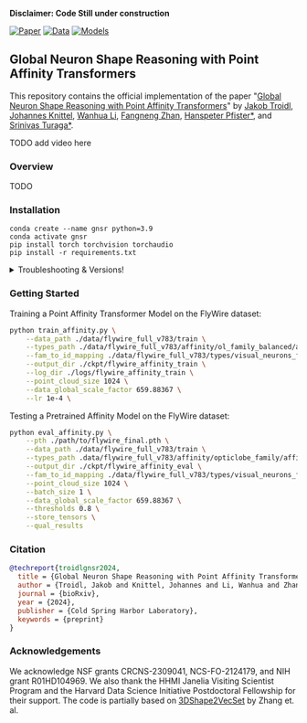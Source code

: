 
**Disclaimer: Code Still under construction**

[![Paper](https://img.shields.io/badge/paper-arxiv-blue.svg?colorB=4AC8F4)](https://www.biorxiv.org/content/10.1101/2024.11.24.625067v1)
[![Data](https://img.shields.io/badge/data-gdrive-red.svg?colorB=f25100)](https://drive.google.com/drive/folders/1vgPSYsqDJyhv1s9aD09GgXqAeGm0Rb1V?usp=sharing)
[![Models](https://img.shields.io/badge/models-gdrive-purple.svg?colorB=C46CFD)](https://drive.google.com/drive/folders/1vgPSYsqDJyhv1s9aD09GgXqAeGm0Rb1V?usp=sharing)

## Global Neuron Shape Reasoning with Point Affinity Transformers
This repository contains the official implementation of the paper "[Global Neuron Shape Reasoning with Point Affinity Transformers](https://www.biorxiv.org/content/10.1101/2024.11.24.625067v1)" by 
[Jakob Troidl](https://jakobtroidl.github.io/), 
[Johannes Knittel](https://www.knittel.ai/), 
[Wanhua Li](https://li-wanhua.github.io/), 
[Fangneng Zhan](https://fnzhan.com/), 
[Hanspeter Pfister*](https://vcg.seas.harvard.edu/people), 
and [Srinivas Turaga*](https://www.janelia.org/people/srinivas-turaga). 


TODO add video here

### Overview
TODO


### Installation
```
conda create --name gnsr python=3.9
conda activate gnsr
pip install torch torchvision torchaudio
pip install -r requirements.txt
```


<details>
  <summary>Troubleshooting & Versions!</summary>

  All code was tested using PyTorch version 2.1.0 and Cuda version 12.1. <br>
  ```
  pip install torch==2.1.0 torchvision==0.16.0 torchaudio==2.1.0 --index-url https://download.pytorch.org/whl/cu121
  ```
</details>


### Getting Started
Training a Point Affinity Transformer Model on the FlyWire dataset:

```bash
python train_affinity.py \
    --data_path ./data/flywire_full_v783/train \
    --types_path ./data/flywire_full_v783/affinity/ol_family_balanced/affinity_train.csv \
    --fam_to_id_mapping ./data/flywire_full_v783/types/visual_neurons_family_to_id.json \
    --output_dir ./ckpt/flywire_affinity_train \
    --log_dir ./logs/flywire_affinity_train \
    --point_cloud_size 1024 \
    --data_global_scale_factor 659.88367 \
    --lr 1e-4 \
```

Testing a Pretrained Affinity Model on the FlyWire dataset:

```bash
python eval_affinity.py \
    --pth ./path/to/flywire_final.pth \
    --data_path ./data/flywire_full_v783/train \
    --types_path .data/flywire_full_v783/affinity/opticlobe_family/affinity_test_paper.csv \
    --output_dir ./ckpt/flywire_affinity_eval \
    --fam_to_id_mapping ./data/flywire_full_v783/types/visual_neurons_family_to_id.json \
    --point_cloud_size 1024 \
    --batch_size 1 \
    --data_global_scale_factor 659.88367 \
    --thresholds 0.8 \
    --store_tensors \
    --qual_results
```



### Citation
```bibtex
@techreport{troidlgnsr2024,
  title = {Global Neuron Shape Reasoning with Point Affinity Transformers},
  author = {Troidl, Jakob and Knittel, Johannes and Li, Wanhua and Zhan, Fengnang and Pfister*, Hanspeter and Turaga*, Srinivas},
  journal = {bioRxiv},
  year = {2024},
  publisher = {Cold Spring Harbor Laboratory},
  keywords = {preprint}
}
```

### Acknowledgements
We acknowledge NSF grants CRCNS-2309041, NCS-FO-2124179, and NIH grant R01HD104969. We also thank the HHMI Janelia Visiting Scientist Program and the Harvard Data Science Initiative Postdoctoral Fellowship for their support. The code is partially based on [3DShape2VecSet](https://arxiv.org/abs/2301.11445) by Zhang et. al. 

